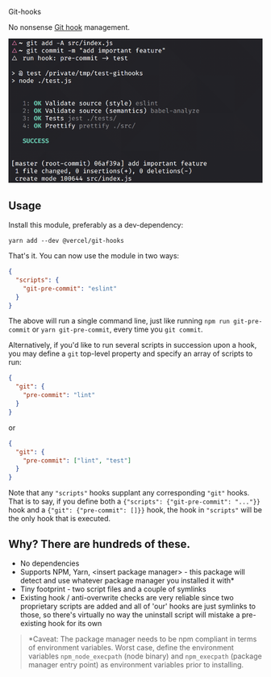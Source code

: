 Git-hooks

No nonsense [Git hook](https://git-scm.com/docs/githooks) management.

![](screenshot.png)

## Usage

Install this module, preferably as a dev-dependency:

```console
yarn add --dev @vercel/git-hooks
```

That's it. You can now use the module in two ways:

```json
{
  "scripts": {
    "git-pre-commit": "eslint"
  }
}
```

The above will run a single command line, just like running `npm run git-pre-commit` or `yarn git-pre-commit`,
every time you `git commit`.

Alternatively, if you'd like to run several scripts in succession upon a hook, you may define a `git` top-level
property and specify an array of scripts to run:

```json
{
  "git": {
    "pre-commit": "lint"
  }
}
```

or

```json
{
  "git": {
    "pre-commit": ["lint", "test"]
  }
}
```

Note that any `"scripts"` hooks supplant any corresponding `"git"` hooks. That is to say, if you define both a
`{"scripts": {"git-pre-commit": "..."}}` hook and a `{"git": {"pre-commit": []}}` hook, the hook in `"scripts"`
will be the only hook that is executed.

## Why? There are hundreds of these.

- No dependencies
- Supports NPM, Yarn, &lt;insert package manager&gt; - this package will detect and use whatever package manager you installed it with&#42;
- Tiny footprint - two script files and a couple of symlinks
- Existing hook / anti-overwrite checks are very reliable since two proprietary scripts are added and all of 'our' hooks are just symlinks
  to those, so there's virtually no way the uninstall script will mistake a pre-existing hook for its own

> &#42;Caveat: The package manager needs to be npm compliant in terms of environment variables.
> Worst case, define the environment variables `npm_node_execpath` (node binary) and `npm_execpath` (package manager entry point)
> as environment variables prior to installing.
